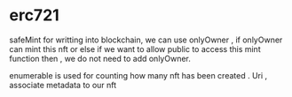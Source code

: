 # erc721

safeMint for writting into blockchain, we can use onlyOwner , if onlyOwner can mint this nft or else 
if we want to allow public to access this mint function then , we do not need to add onlyOwner.

enumerable is used for counting how many nft has been created .
Uri , associate metadata to our nft
